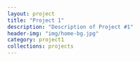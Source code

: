 ```yaml
---
layout: project
title: "Project 1"
description: "Description of Project #1"
header-img: "img/home-bg.jpg"
category: project1
collections: projects
---
```

